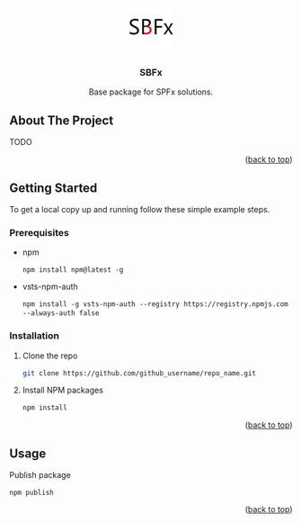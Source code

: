 

<div id="top"></div>


<!-- PROJECT LOGO -->
<br />
<div align="center">
  <a href="https://git.uptime.ee/SPTeam/SBFx">
    <img src="images/SBFx.png" alt="Logo" width="80" height="80">
  </a>

<h3 align="center">SBFx</h3>

  <p align="center">
    Base package for SPFx solutions.
  </p>
</div>

<!-- ABOUT THE PROJECT -->
## About The Project

TODO

<p align="right">(<a href="#top">back to top</a>)</p>


<!-- GETTING STARTED -->
## Getting Started

To get a local copy up and running follow these simple example steps.

### Prerequisites

* npm
  ```
  npm install npm@latest -g
  ```
* vsts-npm-auth
  ```
  npm install -g vsts-npm-auth --registry https://registry.npmjs.com --always-auth false
  ```


### Installation

1. Clone the repo
   ```sh
   git clone https://github.com/github_username/repo_name.git
   ```
2. Install NPM packages
   ```sh
   npm install
   ```

<p align="right">(<a href="#top">back to top</a>)</p>



<!-- USAGE EXAMPLES -->
## Usage
Publish package
   ```
   npm publish
   ```

<p align="right">(<a href="#top">back to top</a>)</p>
